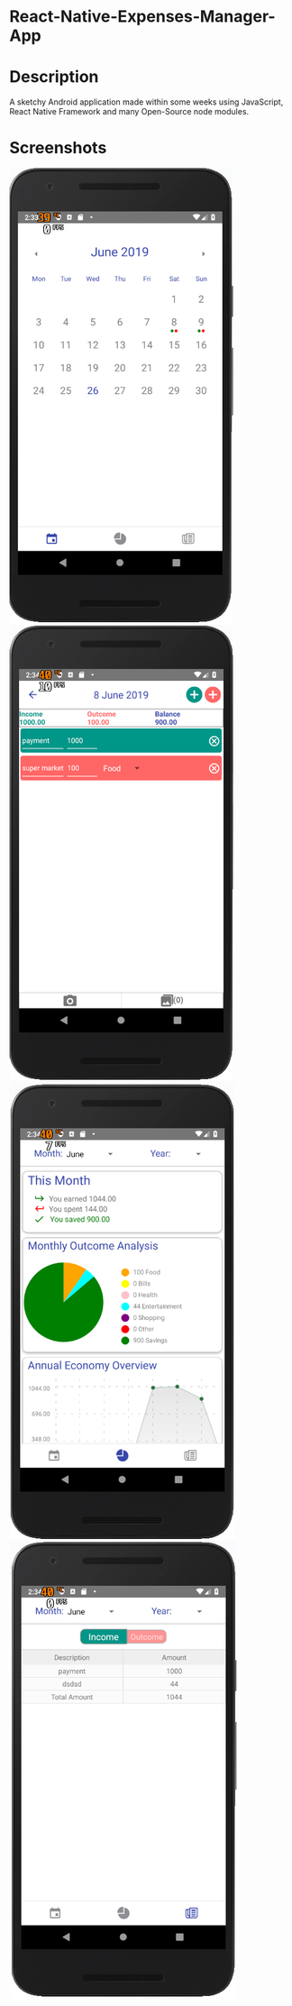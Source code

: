 # React-Native-Expenses-Manager-App  
# Description  
A sketchy Android application made within some weeks using JavaScript, React Native Framework and many Open-Source node modules.

# Screenshots  
![Screenshot](screenshot1.PNG)
![Screenshot](screenshot2.PNG)  
![Screenshot](screenshot3.PNG)
![Screenshot](screenshot4.PNG)  
